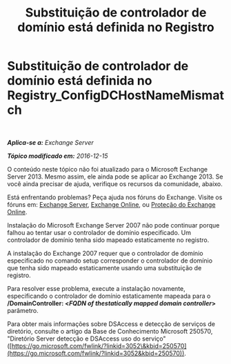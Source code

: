 ﻿---
title: 'Substituição de controlador de domínio está definida no Registro'
TOCTitle: Substituição de controlador de domínio está definida no Registry_ConfigDCHostNameMismatch
ms:assetid: 3aef5470-d510-4b59-a4b6-36d274a984ae
ms:mtpsurl: https://technet.microsoft.com/pt-br/library/ms.exch.setupreadiness.configdchostnamemismatch(v=EXCHG.150)
ms:contentKeyID: 50485353
ms.date: 05/22/2018
mtps_version: v=EXCHG.150
ms.translationtype: MT
---

# Substituição de controlador de domínio está definida no Registry\_ConfigDCHostNameMismatch

 

_**Aplica-se a:** Exchange Server_

_**Tópico modificado em:** 2016-12-15_

O conteúdo neste tópico não foi atualizado para o Microsoft Exchange Server 2013. Mesmo assim, ele ainda pode se aplicar ao Exchange 2013. Se você ainda precisar de ajuda, verifique os recursos da comunidade, abaixo.

Está enfrentando problemas? Peça ajuda nos fóruns do Exchange. Visite os fóruns em: [Exchange Server](https://go.microsoft.com/fwlink/p/?linkid=60612), [Exchange Online](https://go.microsoft.com/fwlink/p/?linkid=267542), ou [Proteção do Exchange Online](https://go.microsoft.com/fwlink/p/?linkid=285351).

Instalação do Microsoft Exchange Server 2007 não pode continuar porque falhou ao tentar usar o controlador de domínio especificado. Um controlador de domínio tenha sido mapeado estaticamente no registro.

A instalação do Exchange 2007 requer que o controlador de domínio especificado no comando setup corresponder o controlador de domínio que tenha sido mapeado estaticamente usando uma substituição de registro.

Para resolver esse problema, execute a instalação novamente, especificando o controlador de domínio estaticamente mapeada para o **/DomainController: \<***FQDN of thestatically mapped domain controller***\>** parâmetro.

Para obter mais informações sobre DSAccess e detecção de serviços de diretório, consulte o artigo da Base de Conhecimento Microsoft 250570, "Diretório Server detecção e DSAccess uso do serviço" ([https://go.microsoft.com/fwlink/?linkid=3052\&kbid=250570](https://go.microsoft.com/fwlink/?linkid=3052&kbid=250570)).

